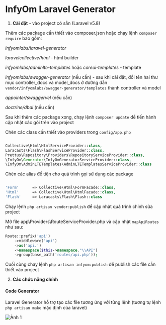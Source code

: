 # InfyOm Laravel Generator

1. **Cài đặt** - vào project có sẵn (Laravel v5.8)

Thêm các package cần thiết vào composer.json hoặc chạy lệnh `composer require` bao gồm:

   *infyomlabs/laravel-generator*
   
   *laravelcollective/html* - html builder
   
   *infyomlabs/adminlte-templates* hoặc *coreui-templates* - template
   
   *infyomlabs/swagger-generator* (nếu cần) - sau khi cài đặt, đổi tên hai thư mục controller_docs và model_docs ở đường dẫn `vendor/infyomlabs/swagger-generator/templates` thành controller và model
   
   *appointer/swaggervel* (nếu cần)
   
   *doctrine/dbal* (nếu cần)

Sau khi thêm các package xong, chạy lệnh `composer update` để tiến hành cập nhật các gói trên vào project

Chèn các class cần thiết vào providers trong `config/app.php`

``` php

Collective\Html\HtmlServiceProvider::class,
Laracasts\Flash\FlashServiceProvider::class,
Prettus\Repository\Providers\RepositoryServiceProvider::class,
\InfyOm\Generator\InfyOmGeneratorServiceProvider::class,
\InfyOm\AdminLTETemplates\AdminLTETemplatesServiceProvider::class

```

Chèn các alias để tiện cho quá trình gọi sử dụng các package

``` php

'Form'      => Collective\Html\FormFacade::class,
'Html'      => Collective\Html\HtmlFacade::class,
'Flash'     => Laracasts\Flash\Flash::class

```

Chạy lệnh `php artisan vendor:publish` để cập nhật quá trình chỉnh sửa project

Mở file app\Providers\RouteServiceProvider.php và cập nhật `mapApiRoutes` như sau:

``` php
Route::prefix('api')
    ->middleware('api')
    ->as('api.')
    ->namespace($this->namespace."\\API")
    ->group(base_path('routes/api.php'));
```

Cuối cùng chạy lệnh `php artisan infyom:publish` để publish các file cần thiết vào project

2. **Các chức năng chính**

#### Code Generator

Laravel Generator hỗ trợ tạo các file tương ứng với từng lệnh (tương tự lệnh `php artisan make` mặc định của laravel)

![Ảnh 1](https://images.viblo.asia/ae9cf0fd-0eef-4178-8ad5-39ff9b212abf.png)

